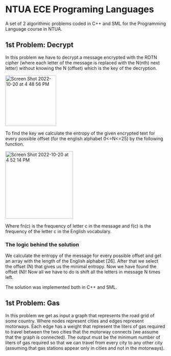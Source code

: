 # NTUA ECE Programing Languages
A set of 2 algorithmic problems coded in C++ and SML for the Programming Language course in NTUA.

## 1st Problem: Decrypt
In this problem we have to decrypt a message encrypted with the ROTN cipher (where each letter of the message is replaced with the N(nth) next letter) without knowing the N (offset) which is the key of the decryption.


<img width="159" alt="Screen Shot 2022-10-20 at 4 48 56 PM" src="https://user-images.githubusercontent.com/76242811/196966963-5349107d-ba83-429b-87f5-79962df7bef3.png">

To find the key we calculate the entropy of the given encrypted text for every possible offset (for the english alphabet 0<=N<=25) by the following function.


<img width="212" alt="Screen Shot 2022-10-20 at 4 52 14 PM" src="https://user-images.githubusercontent.com/76242811/196967683-cc3adbb7-451f-499f-a841-035600fd125d.png">

Where fn(c) is the frequency of letter c in the message and f(c) is the frequency of the letter c in the English vocabulary.

### The logic behind the solution
We calculate the entropy of the message for every possible offset and get an array with the length of the English alphabet [26]. After that we select the offset (N) that gives us the minimal entropy. Now we have found the offset (N)! Now all we have to do is shift all the letters in message N times left.

The solution was implemented both in C++ and SML.

## 1st Problem: Gas
In this problem we get as input a graph that represents the road grid of some country. Where nodes represent cities and edges represent motorways. Each edge has a weight that represent the liters of gas required to travel between the two cities that the motorway connects (we assume that the graph is connected). The output must be the minimum number of liters of gas required so that we can travel from every city to any other city (assuming that gas stations appear only in cities and not in the motorways).
